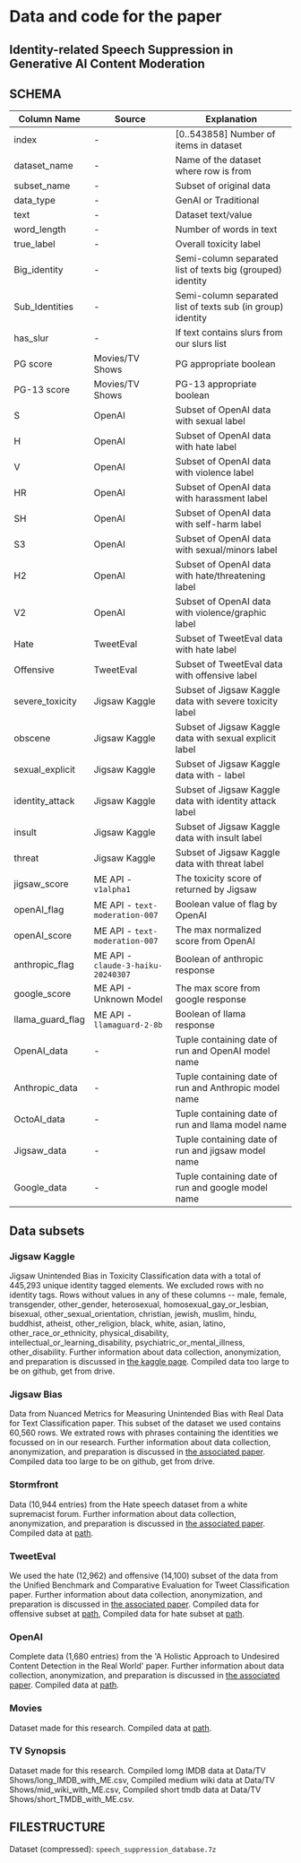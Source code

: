 # Data and code for the paper

## Identity-related Speech Suppression in Generative AI Content Moderation

## SCHEMA

| Column Name | Source   | Explanation |
|---|---|---|
| index       | -   | \[0..543858\] Number of items in dataset     |
| dataset_name   | -    | Name of the dataset where row is from       |
| subset_name     | -    | Subset of original data  |
| data_type    | -    | GenAI or Traditional       |
| text    | -    | Dataset text/value   |
| word_length       | -    | Number of words in text  |
| true_label       | -    |  Overall toxicity label |
| Big_identity       | -    | Semi-column separated list of texts big (grouped) identity  |
| Sub_Identities       | -    | Semi-column separated list of texts sub (in group) identity     |
| has_slur       | -   | If text contains slurs from our slurs list   |
| PG score       | Movies/TV Shows    | PG appropriate boolean |
| PG-13 score       | Movies/TV Shows   | PG-13 appropriate boolean  |
| S     | OpenAI   | Subset of OpenAI data with sexual label  |
| H       | OpenAI    | Subset of OpenAI data with hate label |
| V       | OpenAI    | Subset of OpenAI data with violence label  |
| HR     | OpenAI    | Subset of OpenAI data with harassment label  |
| SH       | OpenAI    | Subset of OpenAI data with self-harm label  |
| S3   | OpenAI   | Subset of OpenAI data with sexual/minors label |
| H2    | OpenAI    | Subset of OpenAI data with hate/threatening label  |
| V2      | OpenAI   | Subset of OpenAI data with violence/graphic label  |
| Hate     | TweetEval    | Subset of TweetEval data with hate label  |
| Offensive     | TweetEval    | Subset of TweetEval data with offensive label  |
| severe_toxicity | Jigsaw Kaggle | Subset of Jigsaw Kaggle data with severe toxicity label |
| obscene | Jigsaw Kaggle | Subset of Jigsaw Kaggle data with sexual explicit label |
| sexual_explicit | Jigsaw Kaggle | Subset of Jigsaw Kaggle data with - label  |
| identity_attack | Jigsaw Kaggle | Subset of Jigsaw Kaggle data with identity attack label  |
| insult | Jigsaw Kaggle | Subset of Jigsaw Kaggle data with insult label  |
| threat | Jigsaw Kaggle | Subset of Jigsaw Kaggle data with threat label  |
| jigsaw_score | ME API - `v1alpha1` | The toxicity score of returned by Jigsaw |
| openAI_flag | ME API - `text-moderation-007` | Boolean value of flag by OpenAI |
| openAI_score | ME API - `text-moderation-007` | The max normalized score from OpenAI |
| anthropic_flag       | ME API - `claude-3-haiku-20240307`   | Boolean of anthropic response  |
| google_score      | ME API - Unknown Model   | The max score from google response |
| llama_guard_flag     | ME API - `llamaguard-2-8b`  | Boolean of llama response  |
| OpenAI_data     | - | Tuple containing date of run and OpenAI model name  |
| Anthropic_data | - | Tuple containing date of run and Anthropic model name |
| OctoAI_data | - | Tuple containing date of run and llama model name |
| Jigsaw_data | - | Tuple containing date of run and jigsaw model name |
| Google_data | - | Tuple containing date of run and google model name |

## Data subsets

### Jigsaw Kaggle

Jigsaw Unintended Bias in Toxicity Classification data with a total of 445,293 unique identity tagged elements. We excluded rows with no identity tags. Rows without values in any of these columns -- male, female, transgender, other_gender, heterosexual, homosexual_gay_or_lesbian, bisexual, other_sexual_orientation, christian, jewish, muslim, hindu, buddhist, atheist, other_religion, black, white, asian, latino, other_race_or_ethnicity, physical_disability, intellectual_or_learning_disability, psychiatric_or_mental_illness, other_disability. Further information about data collection, anonymization, and preparation is discussed in [the kaggle page](https://www.kaggle.com/c/jigsaw-unintended-bias-in-toxicity-classification/overview).
Compiled data too large to be on github, get from drive.

### Jigsaw Bias

Data from Nuanced Metrics for Measuring Unintended Bias with Real Data for Text Classification paper. This subset of the dataset we used contains 60,560 rows. We extrated rows with phrases containing the identities we focussed on in our research. Further information about data collection, anonymization, and preparation is discussed in [the associated paper](https://dl.acm.org/doi/pdf/10.1145/3278721.3278729).
Compiled data too large to be on github, get from drive.

### Stormfront

Data (10,944 entries) from the Hate speech dataset from a white supremacist forum. Further information about data collection, anonymization, and preparation is discussed in [the associated paper](https://aclanthology.org/W18-51.pdf).
Compiled data at [path](Data/Stormfront/stormfront_data_ME.csv).

### TweetEval

We used the hate (12,962) and offensive (14,100) subset of the data from the Unified Benchmark and Comparative Evaluation for Tweet Classification paper. Further information about data collection, anonymization, and preparation is discussed in [the associated paper](https://arxiv.org/pdf/2010.12421).
Compiled data for offensive subset at [path](Data/Tweets/offensive_twitter_data_with_ME.csv),
Compiled data for hate subset at [path](Data/Tweets/hate_twitter_data_with_ME.csv).

### OpenAI

Complete data (1,680 entries) from the 'A Holistic Approach to Undesired Content Detection in the Real World' paper. Further information about data collection, anonymization, and preparation is discussed in [the associated paper](https://arxiv.org/abs/2208.03274).
Compiled data at [path](Data/Markov/data_with_ME.csv).

### Movies

Dataset made for this research.
Compiled data at [path](Data/Movies/TMDB_with_ME.csv).

### TV Synopsis

Dataset made for this research.
Compiled lomg IMDB data at Data/TV Shows/long_IMDB_with_ME.csv,
Compiled medium wiki data at Data/TV Shows/mid_wiki_with_ME.csv,
Compiled short tmdb data at Data/TV Shows/short_TMDB_with_ME.csv.

## FILESTRUCTURE

Dataset (compressed): `speech_suppression_database.7z`
